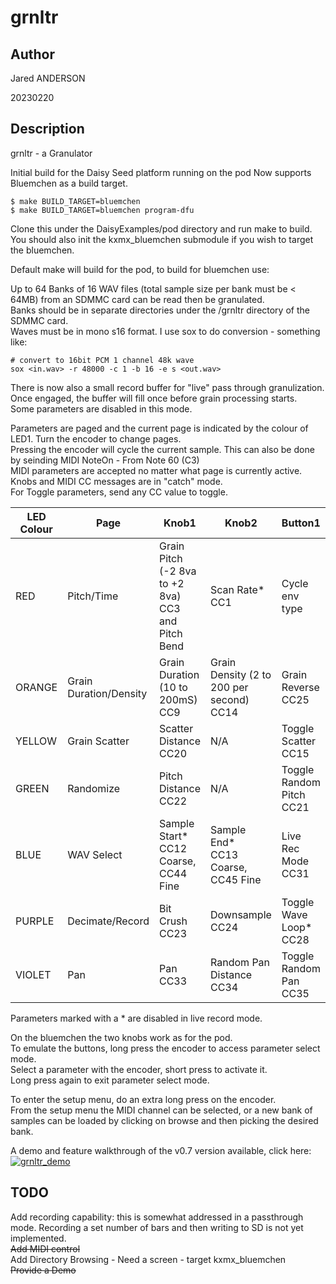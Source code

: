 # grnltr  

## Author

<!-- Insert Your Name Here -->
Jared ANDERSON

20230220

## Description

grnltr - a Granulator

Initial build for the Daisy Seed platform running on the pod 
Now supports Bluemchen as a build target.  

```
$ make BUILD_TARGET=bluemchen
$ make BUILD_TARGET=bluemchen program-dfu
```

Clone this under the DaisyExamples/pod directory and run make to build.  
You should also init the kxmx_bluemchen submodule if you wish to target the bluemchen.  

Default make will build for the pod, to build for bluemchen use:  

Up to 64 Banks of 16 WAV files (total sample size per bank must be < 64MB) from an SDMMC card can be read then be granulated.  
Banks should be in separate directories under the /grnltr directory of the SDMMC card.  
Waves must be in mono s16 format.  I use sox to do conversion - something like:  

```
# convert to 16bit PCM 1 channel 48k wave
sox <in.wav> -r 48000 -c 1 -b 16 -e s <out.wav>
```

There is now also a small record buffer for "live" pass through granulization.  
Once engaged, the buffer will fill once before grain processing starts.  
Some parameters are disabled in this mode.

Parameters are paged and the current page is indicated by the colour of LED1. Turn the encoder to change pages.  
Pressing the encoder will cycle the current sample.  This can also be done by seinding MIDI NoteOn - From Note 60 (C3)  
MIDI parameters are accepted no matter what page is currently active.  
Knobs and MIDI CC messages are in "catch" mode.  
For Toggle parameters, send any CC value to toggle.

| LED Colour | Page | Knob1 | Knob2 | Button1 | Button2 |
| ---------- | ---- | ----- | ----- | ------- | ------- |
| RED | Pitch/Time | Grain Pitch (-2 8va to +2 8va)<br> CC3 and Pitch Bend | Scan Rate\*<br> CC1 | Cycle env type | Reset Grain Pitch and Scan Rate |
| ORANGE | Grain Duration/Density | Grain Duration (10 to 200mS)<br> CC9 | Grain Density (2 to 200 per second)<br> CC14 | Grain Reverse<br> CC25 | Scan Reverse\*<br> CC26 |
| YELLOW | Grain Scatter | Scatter Distance<br> CC20 | N/A | Toggle Scatter<br> CC15 | Toggle Freeze<br> CC27 |
| GREEN | Randomize | Pitch Distance<br> CC22 | N/A | Toggle Random Pitch<br> CC21 | Toggle Random Density<br> CC29 |
| BLUE | WAV Select | Sample Start\*<br> CC12 Coarse, CC44 Fine | Sample End\*<br> CC13 Coarse, CC45 Fine | Live Rec Mode<br> CC31 | Play Rec Buffer<br> CC32 |
| PURPLE | Decimate/Record | Bit Crush<br> CC23 | Downsample<br> CC24 | Toggle Wave Loop\*<br> CC28 | N/A |
| VIOLET | Pan | Pan<br> CC33 | Random Pan Distance<br> CC34 | Toggle Random Pan<br> CC35 | N/A |

Parameters marked with a \* are disabled in live record mode.

On the bluemchen the two knobs work as for the pod.  
To emulate the buttons, long press the encoder to access parameter select mode.  
Select a parameter with the encoder, short press to activate it.  
Long press again to exit parameter select mode.  

To enter the setup menu, do an extra long press on the encoder.  
From the setup menu the MIDI channel can be selected, or a new bank of samples can be loaded by clicking on browse and then picking the desired bank.  
  
A demo and feature walkthrough of the v0.7 version available, click here:  
[![grnltr_demo](https://img.youtube.com/vi/RLfN7tFsF2Q/0.jpg)](https://youtu.be/RLfN7tFsF2Q "grnltr demo")  

## TODO  
Add recording capability: this is somewhat addressed in a passthrough mode. Recording a set number of bars and then writing to SD is not yet implemented.    
~~Add MIDI control~~    
Add Directory Browsing - Need a screen - target kxmx_bluemchen   
~~Provide a Demo~~  
  

